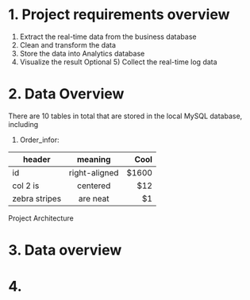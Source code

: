 # 1. Project requirements overview
1) Extract the real-time data from the business database
2) Clean and transform the data
3) Store the data into Analytics database
4) Visualize the result
Optional 5) Collect the real-time log data

# 2. Data Overview
There are 10 tables in total that are stored in the local MySQL database, including 
1) Order_infor: 

| header        | meaning       | Cool  |
| ------------- |:-------------:| -----:|
| id            | right-aligned | $1600 |
| col 2 is      | centered      |   $12 |
| zebra stripes | are neat      |    $1 |




Project Architecture
# 3. Data overview
# 4. 

